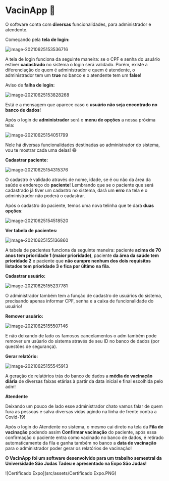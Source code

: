 # VacinApp :syringe:

O software conta com **diversas** funcionalidades, para administrador e atendente.

Começando pela **tela de login:**

![image-20210625153536716](src/assets/Capturar.PNG)



A tela de login funciona da seguinte maneira: se o CPF e senha do usuário estiver **cadastrado** no sistema o login será validado. Porém, existe a diferenciação de quem é administrador e quem é atendente, o administrador tem um **true** no banco e o atendente tem um **false**!



Aviso de **falha de login:**

![image-20210625153828268](src/assets/Capturar2.PNG)

Está e a mensagem que aparece caso o **usuário não seja encontrado no banco de dados**!



Após o login de **administrador** será o **menu de opções** a nossa próxima tela:

![image-20210625154051799](src/assets/Capturar3.PNG)

Nele há diversas funcionalidades destinadas ao administrador do sistema, vou te mostrar cada uma delas! :smile: 

**Cadastrar paciente:**

![image-20210625154315376](src/assets/Capturar4.PNG)

O cadastro é validado através de nome, idade, se é ou não da área da saúde e endereço do **paciente**! Lembrando que se o paciente que será cadastrado já tiver um cadastro no sistema, dará um **erro** na tela e o administrador não poderá o cadastrar.



Após o cadastro do paciente, temos uma nova telinha que te dará **duas opções**:

![image-20210625154518520](src/assets/Capturar5.PNG)



**Ver tabela de pacientes:**

![image-20210625155136860](src/assets/Capturar10.PNG)

A tabela de pacientes funciona da seguinte maneira: paciente **acima de 70 anos tem prioridade 1 (maior prioridade)**, paciente **da área da saúde tem prioridade 2** e paciente que **não cumpre nenhum dos dois requisitos listados tem prioridade 3 e fica por último na fila.**



**Cadastrar usuário:**

![image-20210625155237781](src/assets/Capturar7.PNG)

O administrador também tem a função de cadastro de usuários do sistema, precisando apenas informar CPF, senha e a caixa de funcionalidade do usuário!



**Remover usuário:**

![image-20210625155507146](src/assets/Capturar8.PNG)

E não deixando de lado os famosos cancelamentos o adm também pode remover um usúario do sistema através de seu ID no banco de dados (por questões de segurança).



**Gerar relatório:**

![image-20210625155545913](src/assets/Capturar14.PNG)

A geração de relatórios trás do banco de dados a **média de vacinação diária** de diversas faixas etárias à partir da data inicial e final escolhida pelo adm!



**Atendente**

Deixando um pouco de lado esse administrador chato vamos falar de quem fura as pessoas e salva diversas vidas agindo na linha de frente contra a Covid-19!

Após o login do Atendente no sistema, o mesmo cai direto na tela da **Fila de vacinação** podendo assim **Confirmar vacinação** do paciente, após essa confirmação o paciente entra como vacinado no banco de dados, é retirado automaticamente da fila e ganha também no banco a **data de vacinação** para o administrador poder gerar os relatórios de vacinação!



**O VacinApp foi um software desenvolvido para um trabalho semestral da Universidade São Judas Tadeu e apresentado na Expo São Judas!** 

![Certificado Expo](src/assets/Certificado Expo.PNG)

